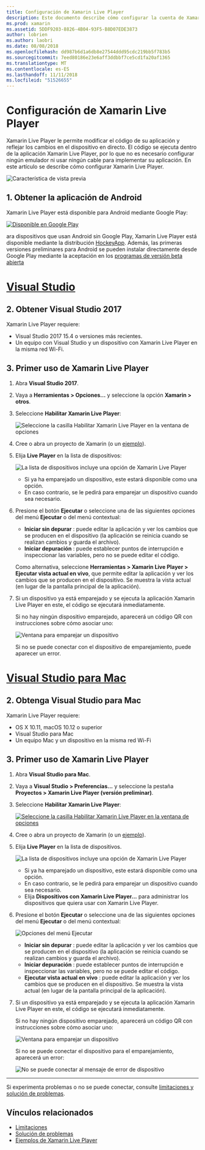 ```yaml
---
title: Configuración de Xamarin Live Player
description: Este documento describe cómo configurar la cuenta de Xamarin Live Player y usarlo para realizar las modificaciones dinámicas en una aplicación en ejecución.
ms.prod: xamarin
ms.assetid: 5DDF9203-8826-4B04-93F5-B8D07EDE3873
author: lobrien
ms.author: laobri
ms.date: 08/08/2018
ms.openlocfilehash: dd987b6d1a6db8e27544ddd95cdc219bb5f783b5
ms.sourcegitcommit: 7eed80186e23e6aff3ddbbf7ce5cd1fa20af1365
ms.translationtype: MT
ms.contentlocale: es-ES
ms.lasthandoff: 11/11/2018
ms.locfileid: "51526655"
---
```

# <a name="xamarin-live-player-setup"></a>Configuración de Xamarin Live Player

Xamarin Live Player le permite modificar el código de su aplicación y reflejar los cambios en el dispositivo en directo. El código se ejecuta dentro de la aplicación Xamarin Live Player, por lo que no es necesario configurar ningún emulador ni usar ningún cable para implementar su aplicación. En este artículo se describe cómo configurar Xamarin Live Player.


![Característica de vista previa](~/media/shared/preview.png)

## <a name="1-get-the-android-app"></a>1. Obtener la aplicación de Android

Xamarin Live Player está disponible para Android mediante Google Play:

[ ![Disponible en Google Play](install-images/google-play-badge.png)](https://play.google.com/store/apps/details?id=com.xamarin.live)

ara dispositivos que usan Android sin Google Play, Xamarin Live Player está disponible mediante la distribución [HockeyApp](https://aka.ms/xlp-hockeyapp). Además, las primeras versiones preliminares para Android se pueden instalar directamente desde Google Play mediante la aceptación en los [programas de versión beta abierta](https://play.google.com/apps/testing/com.xamarin.live)

# <a name="visual-studiotabwindows"></a>[Visual Studio](#tab/windows)

## <a name="2-get-visual-studio-2017"></a>2. Obtener Visual Studio 2017

Xamarin Live Player requiere:

- Visual Studio 2017 15.4 o versiones más recientes.
- Un equipo con Visual Studio y un dispositivo con Xamarin Live Player en la misma red Wi-Fi.

## <a name="3-using-xamarin-live-player-for-the-first-time"></a>3. Primer uso de Xamarin Live Player

1. Abra **Visual Studio 2017**.
2. Vaya a **Herramientas > Opciones...**  y seleccione la opción **Xamarin > otros**.
3. Seleccione **Habilitar Xamarin Live Player**:

    ![Seleccione la casilla Habilitar Xamarin Live Player en la ventana de opciones](install-images/vs2017-options.png)

4. Cree o abra un proyecto de Xamarin (o un [ejemplo](~/tools/live-player/samples.md)).
5. Elija **Live Player** en la lista de dispositivos:

    ![La lista de dispositivos incluye una opción de Xamarin Live Player](install-images/devices-empty-windows.png)

    - Si ya ha emparejado un dispositivo, este estará disponible como una opción.
    - En caso contrario, se le pedirá para emparejar un dispositivo cuando sea necesario.

6. Presione el botón **Ejecutar** o seleccione una de las siguientes opciones del menú **Ejecutar** o del menú contextual:

    - **Iniciar sin depurar** : puede editar la aplicación y ver los cambios que se producen en el dispositivo (la aplicación se reinicia cuando se realizan cambios y guarda el archivo).
    - **Iniciar depuración** : puede establecer puntos de interrupción e inspeccionar las variables, pero no se puede editar el código.

    Como alternativa, seleccione **Herramientas > Xamarin Live Player > Ejecutar vista actual en vivo**, que permite editar la aplicación y ver los cambios que se producen en el dispositivo. Se muestra la vista actual (en lugar de la pantalla principal de la aplicación).

7. Si un dispositivo ya está emparejado y se ejecuta la aplicación Xamarin Live Player en este, el código se ejecutará inmediatamente.

    Si no hay ningún dispositivo emparejado, aparecerá un código QR con instrucciones sobre cómo asociar uno:

    ![Ventana para emparejar un dispositivo](install-images/manage-empty-windows.png)

    Si no se puede conectar con el dispositivo de emparejamiento, puede aparecer un error.

# <a name="visual-studio-for-mactabmacos"></a>[Visual Studio para Mac](#tab/macos)

## <a name="2-get-visual-studio-for-mac"></a>2. Obtenga Visual Studio para Mac

Xamarin Live Player requiere:

- OS X 10.11, macOS 10.12 o superior
- Visual Studio para Mac
- Un equipo Mac y un dispositivo en la misma red Wi-Fi

## <a name="3-using-xamarin-live-player-for-the-first-time"></a>3. Primer uso de Xamarin Live Player

1. Abra **Visual Studio para Mac**.
2. Vaya a **Visual Studio > Preferencias...**  y seleccione la pestaña **Proyectos > Xamarin Live Player (versión preliminar)**.
3. Seleccione **Habilitar Xamarin Live Player**:

    [![Seleccione la casilla Habilitar Xamarin Live Player en la ventana de opciones](install-images/vsmac-options-sml.png)](install-images/vsmac-options.png#lightbox)

4. Cree o abra un proyecto de Xamarin (o un [ejemplo](~/tools/live-player/samples.md)).
5. Elija **Live Player** en la lista de dispositivos.

    ![La lista de dispositivos incluye una opción de Xamarin Live Player](install-images/devices.png)

    - Si ya ha emparejado un dispositivo, este estará disponible como una opción.
    - En caso contrario, se le pedirá para emparejar un dispositivo cuando sea necesario.
    - Elija **Dispositivos con Xamarin Live Player...**  para administrar los dispositivos que quiera usar con Xamarin Live Player.

6. Presione el botón **Ejecutar** o seleccione una de las siguientes opciones del menú **Ejecutar** o del menú contextual:

    ![Opciones del menú Ejecutar](install-images/run-menu.png)

    - **Iniciar sin depurar** : puede editar la aplicación y ver los cambios que se producen en el dispositivo (la aplicación se reinicia cuando se realizan cambios y guarda el archivo).
    - **Iniciar depuración** : puede establecer puntos de interrupción e inspeccionar las variables, pero no se puede editar el código.
    - **Ejecutar vista actual en vivo** : puede editar la aplicación y ver los cambios que se producen en el dispositivo. Se muestra la vista actual (en lugar de la pantalla principal de la aplicación).

7. Si un dispositivo ya está emparejado y se ejecuta la aplicación Xamarin Live Player en este, el código se ejecutará inmediatamente.

    Si no hay ningún dispositivo emparejado, aparecerá un código QR con instrucciones sobre cómo asociar uno:

    ![Ventana para emparejar un dispositivo](install-images/manage-empty.png)

    Si no se puede conectar el dispositivo para el emparejamiento, aparecerá un error:

    ![No se puede conectar al mensaje de error de dispositivo](install-images/error-cannot-connect.png)

-----

Si experimenta problemas o no se puede conectar, consulte [limitaciones y solución de problemas](~/tools/live-player/troubleshooting.md).

## <a name="related-links"></a>Vínculos relacionados

- [Limitaciones](~/tools/live-player/limitations.md)
- [Solución de problemas](~/tools/live-player/troubleshooting.md)
- [Ejemplos de Xamarin Live Player](~/tools/live-player/samples.md)
